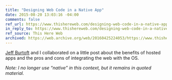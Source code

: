 ```yaml
---
title: "Designing Web Code in a Native App"
date: 2015-08-20 13:03:16 -04:00
comments: false
ref_url: https://www.thishereweb.com/designing-web-code-in-a-native-app/
in_reply_to: https://www.thishereweb.com/designing-web-code-in-a-native-app/
ref_source: This Here Web
archived: https://web.archive.org/web/20160425224053/https://www.thishereweb.com/designing-web-code-in-a-native-app/
---
```


[Jeff Burtoft](https://medium.com/@boyofgreen) and I collaborated on a little post about the benefits of hosted apps and the pros and cons of integrating the web with the OS.

_Note: I no longer use “native” in this context, but it remains in quoted material._
